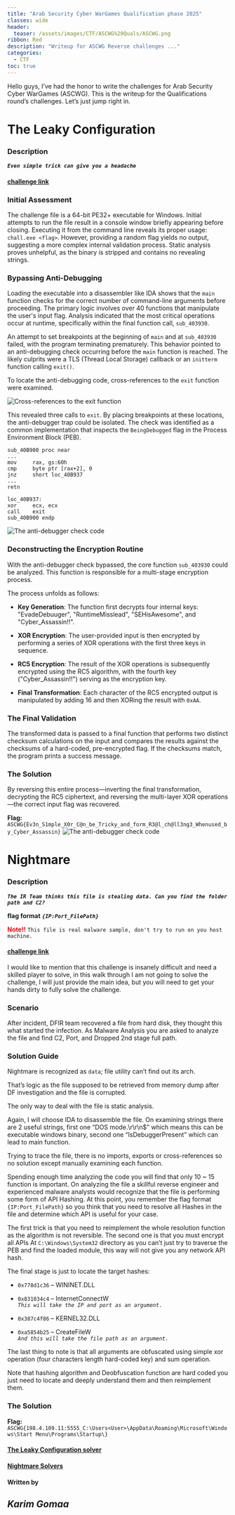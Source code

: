 ```yaml
---
title: "Arab Security Cyber WarGames Qualification phase 2025"
classes: wide
header:
  teaser: /assets/images/CTF/ASCWG%20Quals/ASCWG.png
ribbon: Red
description: "Writeup for ASCWG Reverse challenges ..."
categories:
  - CTF
toc: true
---
```


Hello guys, I’ve had the honor to write the challenges for Arab Security Cyber WarGames (ASCWG). This is the writeup for the Qualifications round’s challenges. Let’s just jump right in.

# The Leaky Configuration

### Description

***`Even simple trick can give you a headache`***

#### <span style="color: red;">[challenge link](https://drive.google.com/file/d/1Zyc_p-4-PhL2_BUufpTKXaihxZiEQ9kH/view?usp=drive_link)</span>

### Initial Assessment

The challenge file is a 64-bit PE32+ executable for Windows. Initial attempts to run the file result in a console window briefly appearing before closing. Executing it from the command line reveals its proper usage: `chall.exe <flag>`. However, providing a random flag yields no output, suggesting a more complex internal validation process. Static analysis proves unhelpful, as the binary is stripped and contains no revealing strings.

### Bypassing Anti-Debugging

Loading the executable into a disassembler like IDA shows that the `main` function checks for the correct number of command-line arguments before proceeding. The primary logic involves over 40 functions that manipulate the user's input flag. Analysis indicated that the most critical operations occur at runtime, specifically within the final function call, `sub_403930`.

An attempt to set breakpoints at the beginning of `main` and at `sub_403930` failed, with the program terminating prematurely. This behavior pointed to an anti-debugging check occurring before the `main` function is reached. The likely culprits were a TLS (Thread Local Storage) callback or an `initterm` function calling `exit()`.

To locate the anti-debugging code, cross-references to the `exit` function were examined.

![Cross-references to the exit function](/assets/images/CTF/ASCWG%20Quals/Exit%20xref.png)

This revealed three calls to `exit`. By placing breakpoints at these locations, the anti-debugger trap could be isolated. The check was identified as a common implementation that inspects the `BeingDebugged` flag in the Process Environment Block (PEB).

```
sub_40B900 proc near
...
mov     rax, gs:60h
cmp     byte ptr [rax+2], 0
jnz     short loc_40B937
...
retn

loc_40B937:
xor     ecx, ecx
call    exit
sub_40B900 endp
```

![The anti-debugger check code](/assets/images/CTF/ASCWG%20Quals/Anti-debugger%20check.png)

### Deconstructing the Encryption Routine

With the anti-debugger check bypassed, the core function `sub_403930` could be analyzed. This function is responsible for a multi-stage encryption process.

The process unfolds as follows:

* **Key Generation**: The function first decrypts four internal keys: "EvadeDebuuger", "RuntimeMisslead", "SEHisAwesome", and "Cyber_Assassin!!".

* **XOR Encryption**: The user-provided input is then encrypted by performing a series of XOR operations with the first three keys in sequence.

* **RC5 Encryption**: The result of the XOR operations is subsequently encrypted using the RC5 algorithm, with the fourth key ("Cyber_Assassin!!") serving as the encryption key.

* **Final Transformation**: Each character of the RC5 encrypted output is manipulated by adding 16 and then XORing the result with `0xAA`.

### The Final Validation

The transformed data is passed to a final function that performs two distinct checksum calculations on the input and compares the results against the checksums of a hard-coded, pre-encrypted flag. If the checksums match, the program prints a success message.

### The Solution

By reversing this entire process—inverting the final transformation, decrypting the RC5 ciphertext, and reversing the multi-layer XOR operations—the correct input flag was recovered.

**Flag:** `ASCWG{Ev3n_S1mple_X0r_C@n_be_Tricky_and_form_R3@l_ch@ll3ng3_Whenused_by_Cyber_Assassin}`
![The anti-debugger check code](/assets/images/CTF/ASCWG%20Quals/success%20message.png)



# Nightmare

### Description

***`The IR Team thinks this file is stealing data. Can you find the folder path and C2?`***

**flag format** ***`{IP:Port_FilePath}`***

**<span style="color: red;"> Note!!**</span>
`This file is real malware sample, don't try to run on you host machine.`

#### <span style="color: red;">[challenge link](https://drive.google.com/file/d/1u0o0jOuVHoF37y6_RmMmb9_RTX43IGmo/view?usp=drive_link)</span>

I would like to mention that this challenge is insanely difficult and need a skilled player to solve, in this walk through I am not going to solve the challenge, I will just provide the main idea, but you will need to get your hands dirty to fully solve the challenge.

### Scenario

After incident, DFIR team recovered a file from hard disk, they thought this what started the infection. As Malware Analysis you are asked to analyze the file and find C2, Port, and Dropped 2nd stage full path.

### Solution Guide

Nightmare is recognized as `data`; file utility can’t find out its arch.

That’s logic as the file supposed to be retrieved from memory dump after DF investigation and the file is corrupted.

The only way to deal with the file is static analysis.

Again, I will choose IDA to disassemble the file. On examining strings there are 2 useful strings, first one “DOS mode.\r\r\n$” which means this can be executable windows binary, second one “IsDebuggerPresent” which can lead to main function.

Trying to trace the file, there is no imports, exports or cross-references so no solution except manually examining each function.

Spending enough time analyzing the code you will find that only 10 ~ 15 function is important. On analyzing the file a skillful reverse engineer and experienced malware analysts would recognize that the file is performing some form of API Hashing. At this point, you remember the flag format `{IP:Port_FilePath}` so you think that you need to resolve all Hashes in the file and determine which API is useful for your case.

The first trick is that you need to reimplement the whole resolution function as the algorithm is not reversible. The second one is that you must encrypt all APIs At `C:\Windows\System32` directory as you can’t just try to traverse the PEB and find the loaded module, this way will not give you any network API hash.

The final stage is just to locate the target hashes:

- `0x778d1c36` – WININET.DLL  
- `0x831034c4` – InternetConnectW  
  *`This will take the IP and port as an argument.`*

- `0x387c4f86` – KERNEL32.DLL  
- `0xa5854b25` – CreateFileW  
  *`And this will take the file path as an argument.`*

The last thing to note is that all arguments are obfuscated using simple xor operation (four characters length hard-coded key) and sum operation.

Note that hashing algorithm and Deobfuscation function are hard coded you just need to locate and deeply understand them and then reimplement them.

### The Solution
**Flag:** `ASCWG{198.4.109.11:5555_C:\Users<User>\AppData\Roaming\Microsoft\Windows\Start Menu\Programs\Startup\}`

#### <span style="color: red;">[The Leaky Configuration solver](https://github.com/Karim-Gomaa/Scripts/tree/main/The_Leaky_Configuration)</span>
#### <span style="color: red;">[Nightmare Solvers](https://github.com/Karim-Gomaa/Scripts/tree/main/Nightmare)</span>

#### Written by
## *Karim Gomaa*


